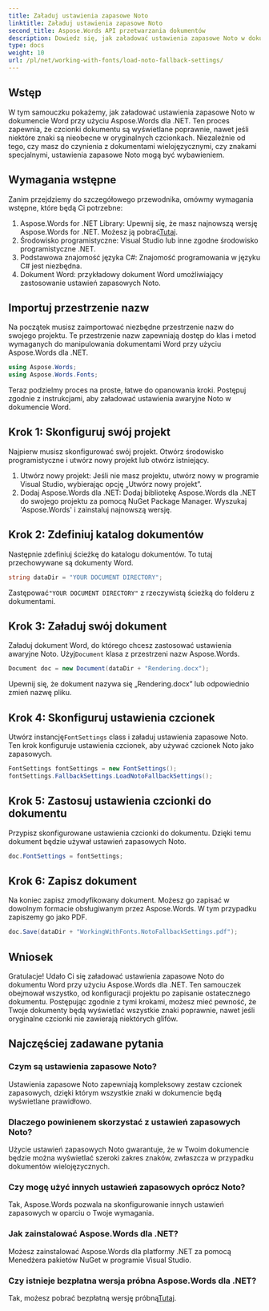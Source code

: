 ```yaml
---
title: Załaduj ustawienia zapasowe Noto
linktitle: Załaduj ustawienia zapasowe Noto
second_title: Aspose.Words API przetwarzania dokumentów
description: Dowiedz się, jak załadować ustawienia zapasowe Noto w dokumencie Word przy użyciu Aspose.Words dla .NET. Postępuj zgodnie z naszym przewodnikiem krok po kroku, aby upewnić się, że wszystkie znaki są wyświetlane poprawnie.
type: docs
weight: 10
url: /pl/net/working-with-fonts/load-noto-fallback-settings/
---
```

## Wstęp

W tym samouczku pokażemy, jak załadować ustawienia zapasowe Noto w dokumencie Word przy użyciu Aspose.Words dla .NET. Ten proces zapewnia, że czcionki dokumentu są wyświetlane poprawnie, nawet jeśli niektóre znaki są nieobecne w oryginalnych czcionkach. Niezależnie od tego, czy masz do czynienia z dokumentami wielojęzycznymi, czy znakami specjalnymi, ustawienia zapasowe Noto mogą być wybawieniem.

## Wymagania wstępne

Zanim przejdziemy do szczegółowego przewodnika, omówmy wymagania wstępne, które będą Ci potrzebne:

1.  Aspose.Words for .NET Library: Upewnij się, że masz najnowszą wersję Aspose.Words for .NET. Możesz ją pobrać[Tutaj](https://releases.aspose.com/words/net/).
2. Środowisko programistyczne: Visual Studio lub inne zgodne środowisko programistyczne .NET.
3. Podstawowa znajomość języka C#: Znajomość programowania w języku C# jest niezbędna.
4. Dokument Word: przykładowy dokument Word umożliwiający zastosowanie ustawień zapasowych Noto.

## Importuj przestrzenie nazw

Na początek musisz zaimportować niezbędne przestrzenie nazw do swojego projektu. Te przestrzenie nazw zapewniają dostęp do klas i metod wymaganych do manipulowania dokumentami Word przy użyciu Aspose.Words dla .NET.

```csharp
using Aspose.Words;
using Aspose.Words.Fonts;
```

Teraz podzielmy proces na proste, łatwe do opanowania kroki. Postępuj zgodnie z instrukcjami, aby załadować ustawienia awaryjne Noto w dokumencie Word.

## Krok 1: Skonfiguruj swój projekt

Najpierw musisz skonfigurować swój projekt. Otwórz środowisko programistyczne i utwórz nowy projekt lub otwórz istniejący.

1. Utwórz nowy projekt: Jeśli nie masz projektu, utwórz nowy w programie Visual Studio, wybierając opcję „Utwórz nowy projekt”.
2. Dodaj Aspose.Words dla .NET: Dodaj bibliotekę Aspose.Words dla .NET do swojego projektu za pomocą NuGet Package Manager. Wyszukaj 'Aspose.Words' i zainstaluj najnowszą wersję.

## Krok 2: Zdefiniuj katalog dokumentów

Następnie zdefiniuj ścieżkę do katalogu dokumentów. To tutaj przechowywane są dokumenty Word.

```csharp
string dataDir = "YOUR DOCUMENT DIRECTORY";
```

 Zastępować`"YOUR DOCUMENT DIRECTORY"` z rzeczywistą ścieżką do folderu z dokumentami.

## Krok 3: Załaduj swój dokument

Załaduj dokument Word, do którego chcesz zastosować ustawienia awaryjne Noto. Użyj`Document` klasa z przestrzeni nazw Aspose.Words.

```csharp
Document doc = new Document(dataDir + "Rendering.docx");
```

Upewnij się, że dokument nazywa się „Rendering.docx” lub odpowiednio zmień nazwę pliku.

## Krok 4: Skonfiguruj ustawienia czcionek

 Utwórz instancję`FontSettings` class i załaduj ustawienia zapasowe Noto. Ten krok konfiguruje ustawienia czcionek, aby używać czcionek Noto jako zapasowych.

```csharp
FontSettings fontSettings = new FontSettings();
fontSettings.FallbackSettings.LoadNotoFallbackSettings();
```

## Krok 5: Zastosuj ustawienia czcionki do dokumentu

Przypisz skonfigurowane ustawienia czcionki do dokumentu. Dzięki temu dokument będzie używał ustawień zapasowych Noto.

```csharp
doc.FontSettings = fontSettings;
```

## Krok 6: Zapisz dokument

Na koniec zapisz zmodyfikowany dokument. Możesz go zapisać w dowolnym formacie obsługiwanym przez Aspose.Words. W tym przypadku zapiszemy go jako PDF.

```csharp
doc.Save(dataDir + "WorkingWithFonts.NotoFallbackSettings.pdf");
```

## Wniosek

Gratulacje! Udało Ci się załadować ustawienia zapasowe Noto do dokumentu Word przy użyciu Aspose.Words dla .NET. Ten samouczek obejmował wszystko, od konfiguracji projektu po zapisanie ostatecznego dokumentu. Postępując zgodnie z tymi krokami, możesz mieć pewność, że Twoje dokumenty będą wyświetlać wszystkie znaki poprawnie, nawet jeśli oryginalne czcionki nie zawierają niektórych glifów.

## Najczęściej zadawane pytania

### Czym są ustawienia zapasowe Noto?
Ustawienia zapasowe Noto zapewniają kompleksowy zestaw czcionek zapasowych, dzięki którym wszystkie znaki w dokumencie będą wyświetlane prawidłowo.

### Dlaczego powinienem skorzystać z ustawień zapasowych Noto?
Użycie ustawień zapasowych Noto gwarantuje, że w Twoim dokumencie będzie można wyświetlać szeroki zakres znaków, zwłaszcza w przypadku dokumentów wielojęzycznych.

### Czy mogę użyć innych ustawień zapasowych oprócz Noto?
Tak, Aspose.Words pozwala na skonfigurowanie innych ustawień zapasowych w oparciu o Twoje wymagania.

### Jak zainstalować Aspose.Words dla .NET?
Możesz zainstalować Aspose.Words dla platformy .NET za pomocą Menedżera pakietów NuGet w programie Visual Studio.

### Czy istnieje bezpłatna wersja próbna Aspose.Words dla .NET?
 Tak, możesz pobrać bezpłatną wersję próbną[Tutaj](https://releases.aspose.com/).